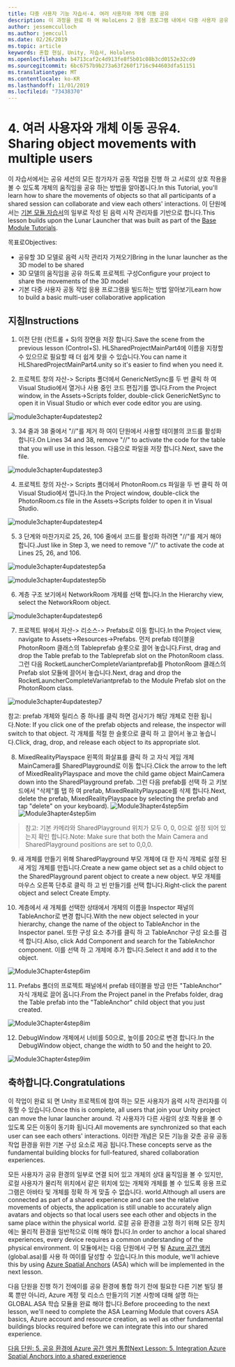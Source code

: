```yaml
---
title: 다중 사용자 기능 자습서-4. 여러 사용자와 개체 이동 공유
description: 이 과정을 완료 하 여 HoloLens 2 응용 프로그램 내에서 다중 사용자 공유 환경을 구현 하는 방법을 알아보세요.
author: jessemcculloch
ms.author: jemccull
ms.date: 02/26/2019
ms.topic: article
keywords: 혼합 현실, Unity, 자습서, Hololens
ms.openlocfilehash: b4713caf2c4d913fe8f5b01c08b3cd0152e32cd9
ms.sourcegitcommit: 6bc6757b9b273a63f260f1716c944603dfa51151
ms.translationtype: MT
ms.contentlocale: ko-KR
ms.lasthandoff: 11/01/2019
ms.locfileid: "73438370"
---
```

# <a name="4-sharing-object-movements-with-multiple-users"></a><span data-ttu-id="b2306-105">4. 여러 사용자와 개체 이동 공유</span><span class="sxs-lookup"><span data-stu-id="b2306-105">4. Sharing object movements with multiple users</span></span>

<span data-ttu-id="b2306-106">이 자습서에서는 공유 세션의 모든 참가자가 공동 작업을 진행 하 고 서로의 상호 작용을 볼 수 있도록 개체의 움직임을 공유 하는 방법을 알아봅니다.</span><span class="sxs-lookup"><span data-stu-id="b2306-106">In this Tutorial, you'll learn how to share the movements of objects so that all participants of a shared session can collaborate and view each others' interactions.</span></span> <span data-ttu-id="b2306-107">이 단원에서는 [기본 모듈 자습서](mrlearning-base.md)의 일부로 작성 된 음력 시작 관리자를 기반으로 합니다.</span><span class="sxs-lookup"><span data-stu-id="b2306-107">This lesson builds upon the Lunar Launcher that was built as part of the [Base Module Tutorials](mrlearning-base.md).</span></span>

<span data-ttu-id="b2306-108">목표로</span><span class="sxs-lookup"><span data-stu-id="b2306-108">Objectives:</span></span>

- <span data-ttu-id="b2306-109">공유할 3D 모델로 음력 시작 관리자 가져오기</span><span class="sxs-lookup"><span data-stu-id="b2306-109">Bring in the lunar launcher as the 3D model to be shared</span></span>
- <span data-ttu-id="b2306-110">3D 모델의 움직임을 공유 하도록 프로젝트 구성</span><span class="sxs-lookup"><span data-stu-id="b2306-110">Configure your project to share the movements of the 3D model</span></span>
- <span data-ttu-id="b2306-111">기본 다중 사용자 공동 작업 응용 프로그램을 빌드하는 방법 알아보기</span><span class="sxs-lookup"><span data-stu-id="b2306-111">Learn how to build a basic multi-user collaborative application</span></span>

## <a name="instructions"></a><span data-ttu-id="b2306-112">지침</span><span class="sxs-lookup"><span data-stu-id="b2306-112">Instructions</span></span>


1. <span data-ttu-id="b2306-113">이전 단원 (컨트롤 + S)의 장면을 저장 합니다.</span><span class="sxs-lookup"><span data-stu-id="b2306-113">Save the scene from the previous lesson (Control+S).</span></span> <span data-ttu-id="b2306-114">HLSharedProjectMainPart4에 이름을 지정할 수 있으므로 필요할 때 더 쉽게 찾을 수 있습니다.</span><span class="sxs-lookup"><span data-stu-id="b2306-114">You can name it HLSharedProjectMainPart4.unity so it's easier to find when you need it.</span></span>

2. <span data-ttu-id="b2306-115">프로젝트 창의 자산-> Scripts 폴더에서 GenericNetSync를 두 번 클릭 하 여 Visual Studio에서 열거나 사용 중인 코드 편집기를 엽니다.</span><span class="sxs-lookup"><span data-stu-id="b2306-115">From the Project window, in the Assets->Scripts folder, double-click GenericNetSync to open it in Visual Studio or which ever code editor you are using.</span></span>  

![module3chapter4updatestep2](images/module3chapter4updatestep2.png)

3. <span data-ttu-id="b2306-117">34 줄과 38 줄에서 "//"를 제거 하 여이 단원에서 사용할 테이블의 코드를 활성화 합니다.</span><span class="sxs-lookup"><span data-stu-id="b2306-117">On Lines 34 and 38, remove "//" to activate the code for the table that you will use in this lesson.</span></span> <span data-ttu-id="b2306-118">다음으로 파일을 저장 합니다.</span><span class="sxs-lookup"><span data-stu-id="b2306-118">Next, save the file.</span></span> 

![module3chapter4updatestep3](images/module3chapter4updatestep3.png)

4. <span data-ttu-id="b2306-120">프로젝트 창의 자산-> Scripts 폴더에서 PhotonRoom.cs 파일을 두 번 클릭 하 여 Visual Studio에서 엽니다.</span><span class="sxs-lookup"><span data-stu-id="b2306-120">In the Project window, double-click the PhotonRoom.cs file in the Assets->Scripts folder to open it in Visual Studio.</span></span> 

![module3chapter4updatestep4](images/module3chapter4updatestep4.png)

5. <span data-ttu-id="b2306-122">3 단계와 마찬가지로 25, 26, 106 줄에서 코드를 활성화 하려면 "//"를 제거 해야 합니다.</span><span class="sxs-lookup"><span data-stu-id="b2306-122">Just like in Step 3, we need to remove "//" to activate the code at Lines 25, 26, and 106.</span></span>

![module3chapter4updatestep5a](images/module3chapter4updatestep5a.png) 

![module3chapter4updatestep5b](images/module3chapter4updatestep5b.png)

6. <span data-ttu-id="b2306-125">계층 구조 보기에서 NetworkRoom 개체를 선택 합니다.</span><span class="sxs-lookup"><span data-stu-id="b2306-125">In the Hierarchy view, select the NetworkRoom object.</span></span>

![module3chapter4updatestep6](images/module3chapter4updatestep6.png)

7. <span data-ttu-id="b2306-127">프로젝트 뷰에서 자산-> 리소스-> Prefabs로 이동 합니다.</span><span class="sxs-lookup"><span data-stu-id="b2306-127">In the Project view, navigate to Assets->Resources->Prefabs.</span></span> <span data-ttu-id="b2306-128">먼저 prefab 테이블을 PhotonRoom 클래스의 Tableprefab 슬롯으로 끌어 놓습니다.</span><span class="sxs-lookup"><span data-stu-id="b2306-128">First, drag and drop the Table prefab to the Tableprefab slot on the PhotonRoom class.</span></span> <span data-ttu-id="b2306-129">그런 다음 RocketLauncherCompleteVariantprefab를 PhotonRoom 클래스의 Prefab slot 모듈에 끌어서 놓습니다.</span><span class="sxs-lookup"><span data-stu-id="b2306-129">Next, drag and drop the RocketLauncherCompleteVariantprefab to the Module Prefab slot on the PhotonRoom class.</span></span>

![module3chapter4updatestep7](images/module3chapter4updatestep7.png)

<span data-ttu-id="b2306-131">참고: prefab 개체와 릴리스 중 하나를 클릭 하면 검사기가 해당 개체로 전환 됩니다.</span><span class="sxs-lookup"><span data-stu-id="b2306-131">Note: If you click one of the prefab objects and release, the inspector will switch to that object.</span></span> <span data-ttu-id="b2306-132">각 개체를 적절 한 슬롯으로 클릭 하 고 끌어서 놓고 놓습니다.</span><span class="sxs-lookup"><span data-stu-id="b2306-132">Click, drag, drop, and release each object to its appropriate slot.</span></span>

8. <span data-ttu-id="b2306-133">MixedRealityPlayspace 왼쪽의 화살표를 클릭 하 고 자식 게임 개체 MainCamera를 SharedPlayground로 이동 합니다.</span><span class="sxs-lookup"><span data-stu-id="b2306-133">Click the arrow to the left of MixedRealityPlayspace and move the child game object MainCamera down into the SharedPlayground prefab.</span></span> <span data-ttu-id="b2306-134">그런 다음 prefab를 선택 하 고 키보드에서 "삭제"를 탭 하 여 prefab, MixedRealityPlayspace를 삭제 합니다.</span><span class="sxs-lookup"><span data-stu-id="b2306-134">Next, delete the prefab, MixedRealityPlayspace by selecting the prefab and tap "delete" on your keyboard).</span></span>
<span data-ttu-id="b2306-135">![Module3hapter4step5im](images/module3chapter4step5im.PNG)</span><span class="sxs-lookup"><span data-stu-id="b2306-135">![Module3hapter4step5im](images/module3chapter4step5im.PNG)</span></span>

><span data-ttu-id="b2306-136">참고: 기본 카메라와 SharedPlayground 위치가 모두 0, 0, 0으로 설정 되어 있는지 확인 합니다.</span><span class="sxs-lookup"><span data-stu-id="b2306-136">Note:  Make sure that both the Main Camera and SharedPlayground positions are set to 0,0,0.</span></span>
>

9. <span data-ttu-id="b2306-137">새 개체를 만들기 위해 SharedPlayground 부모 개체에 대 한 자식 개체로 설정 된 새 게임 개체를 만듭니다.</span><span class="sxs-lookup"><span data-stu-id="b2306-137">Create a new game object set as a child object to the SharedPlayground parent object to create a new object.</span></span> <span data-ttu-id="b2306-138">부모 개체를 마우스 오른쪽 단추로 클릭 하 고 빈 만들기를 선택 합니다.</span><span class="sxs-lookup"><span data-stu-id="b2306-138">Right-click the parent object and select Create Empty.</span></span> 

10. <span data-ttu-id="b2306-139">계층에서 새 개체를 선택한 상태에서 개체의 이름을 Inspector 패널의 TableAnchor로 변경 합니다.</span><span class="sxs-lookup"><span data-stu-id="b2306-139">With the new object selected in your hierarchy, change the name of the object to TableAnchor in the Inspector panel.</span></span> <span data-ttu-id="b2306-140">또한 구성 요소 추가를 클릭 하 고 TableAnchor 구성 요소를 검색 합니다.</span><span class="sxs-lookup"><span data-stu-id="b2306-140">Also, click Add Component and search for the TableAnchor component.</span></span> <span data-ttu-id="b2306-141">이를 선택 하 고 개체에 추가 합니다.</span><span class="sxs-lookup"><span data-stu-id="b2306-141">Select it and add it to the object.</span></span> 

![Module3Chapter4step6im](images/module3chapter4step7im.PNG)

11. <span data-ttu-id="b2306-143">Prefabs 폴더의 프로젝트 패널에서 prefab 테이블을 방금 만든 "TableAnchor" 자식 개체로 끌어 옵니다.</span><span class="sxs-lookup"><span data-stu-id="b2306-143">From the Project panel in the Prefabs folder, drag the Table prefab into the "TableAnchor" child object that you just created.</span></span>

![Module3Chapter4step8im](images/module3chapter4step8im.PNG)

12. <span data-ttu-id="b2306-145">DebugWindow 개체에서 너비를 50으로, 높이를 20으로 변경 합니다.</span><span class="sxs-lookup"><span data-stu-id="b2306-145">In the DebugWindow object, change the width to 50 and the height to 20.</span></span>

![Module3Chapter4step9im](images/module3chapter4step11im.PNG)

## <a name="congratulations"></a><span data-ttu-id="b2306-147">축하합니다.</span><span class="sxs-lookup"><span data-stu-id="b2306-147">Congratulations</span></span>


<span data-ttu-id="b2306-148">이 작업이 완료 되 면 Unity 프로젝트에 참여 하는 모든 사용자가 음력 시작 관리자를 이동할 수 있습니다.</span><span class="sxs-lookup"><span data-stu-id="b2306-148">Once this is complete, all users that join your Unity project can move the lunar launcher around.</span></span> <span data-ttu-id="b2306-149">각 사용자가 다른 사람의 상호 작용을 볼 수 있도록 모든 이동이 동기화 됩니다.</span><span class="sxs-lookup"><span data-stu-id="b2306-149">All movements are synchronized so that each user can see each others' interactions.</span></span> <span data-ttu-id="b2306-150">이러한 개념은 모든 기능을 갖춘 공유 공동 작업 환경을 위한 기본 구성 요소로 제공 됩니다.</span><span class="sxs-lookup"><span data-stu-id="b2306-150">These concepts serve as the fundamental building blocks for full-featured, shared collaboration experiences.</span></span> 

<span data-ttu-id="b2306-151">모든 사용자가 공유 환경의 일부로 연결 되어 있고 개체의 상대 움직임을 볼 수 있지만, 로컬 사용자가 물리적 위치에서 같은 위치에 있는 개체와 개체를 볼 수 있도록 응용 프로그램은 아바타 및 개체를 정확 하 게 맞출 수 없습니다. world.</span><span class="sxs-lookup"><span data-stu-id="b2306-151">Although all users are connected as part of a shared experience and can see the relative movements of objects, the application is still unable to accurately align avatars and objects so that local users see each other and objects in the same place within the physical world.</span></span> <span data-ttu-id="b2306-152">로컬 공유 환경을 고정 하기 위해 모든 장치에는 물리적 환경을 일반적으로 이해 해야 합니다.</span><span class="sxs-lookup"><span data-stu-id="b2306-152">In order to anchor a local shared experiences, every device requires a common understanding of the physical environment.</span></span> <span data-ttu-id="b2306-153">이 모듈에서는 다음 단원에서 구현 될 [Azure 공간 앵커](<https://azure.microsoft.com//services/spatial-anchors/>) (global.asa)를 사용 하 여이를 달성할 수 있습니다.</span><span class="sxs-lookup"><span data-stu-id="b2306-153">In this module, we'll achieve this by using [Azure Spatial Anchors](<https://azure.microsoft.com//services/spatial-anchors/>) (ASA) which will be implemented in the next lesson.</span></span>

<span data-ttu-id="b2306-154">다음 단원을 진행 하기 전에이를 공유 환경에 통합 하기 전에 필요한 다른 기본 빌딩 블록 뿐만 아니라, Azure 계정 및 리소스 만들기의 기본 사항에 대해 설명 하는 GLOBAL.ASA 학습 모듈을 완료 해야 합니다.</span><span class="sxs-lookup"><span data-stu-id="b2306-154">Before proceeding to the next lesson, we'll need to complete the ASA Learning Module that covers ASA basics, Azure account and resource creation, as well as other fundamental buildings blocks required before we can integrate this into our shared experience.</span></span>

<span data-ttu-id="b2306-155">[다음 단원: 5. 공유 환경에 Azure 공간 앵커 통합](mrlearning-sharing(photon)-ch5.md)</span><span class="sxs-lookup"><span data-stu-id="b2306-155">[Next Lesson: 5. Integration Azure Spatial Anchors into a shared experience](mrlearning-sharing(photon)-ch5.md)</span></span>

